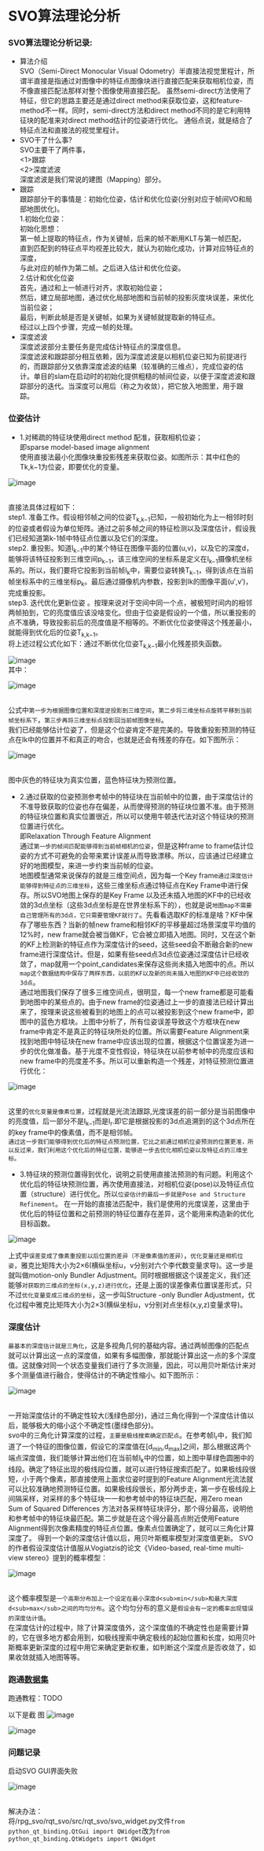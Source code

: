 # SVO算法理论分析

### SVO算法理论分析记录:

- 算法介绍
<br>SVO（Semi-Direct Monocular Visual Odometry）半直接法视觉里程计，所谓半直接是指通过对图像中的特征点图像块进行直接匹配来获取相机位姿，而不像直接匹配法那样对整个图像使用直接匹配。 虽然semi-direct方法使用了特征，但它的思路主要还是通过direct method来获取位姿，这和feature-method不一样。同时，semi-direct方法和direct method不同的是它利用特征块的配准来对direct method估计的位姿进行优化。 通俗点说，就是结合了特征点法和直接法的视觉里程计。
- SVO干了什么事?
<br>SVO主要干了两件事，
<br><1>跟踪
<br><2>深度滤波
<br>深度滤波是我们常说的建图（Mapping）部分。
- 跟踪
<br>跟踪部分干的事情是：初始化位姿，估计和优化位姿(分别对应于帧间VO和局部地图优化)。
<br>1.初始化位姿：
<br>初始化思想：
<br>第一帧上提取的特征点，作为关键帧，后来的帧不断用KLT与第一帧匹配，
<br>直到匹配到的特征点平均视差比较大，就认为初始化成功，计算对应特征点的深度，
<br>与此对应的帧作为第二帧。之后进入估计和优化位姿。
<br>2.估计和优化位姿
<br>首先，通过和上一帧进行对齐，求取初始位姿；
<br>然后，建立局部地图，通过优化局部地图和当前帧的投影灰度块误差，来优化当前位姿；
<br>最后，判断此帧是否是关键帧，如果为关键帧就提取新的特征点。
<br>经过以上四个步骤，完成一帧的处理。
- 深度滤波
<br>深度滤波部分主要任务是完成估计特征点的深度信息。
<br>深度滤波和跟踪部分相互依赖，因为深度滤波是以相机位姿已知为前提进行的，而跟踪部分又依靠深度滤波的结果（较准确的三维点），完成位姿的估计。单目的slam在启动时的初始化提供粗糙的帧间位姿，以便于深度滤波和跟踪部分的迭代。当深度可以用后（称之为收敛），把它放入地图里，用于跟踪。

### 位姿估计
- 1.对稀疏的特征块使用direct method 配准，获取相机位姿；
<br>即sparse model-based image alignment
<br>使用直接法最小化图像块重投影残差来获取位姿。如图所示：其中红色的Tk,k−1为位姿，即要优化的变量。

![image](./images/SVO1.png)

<br>直接法具体过程如下：
  <br> step1. 准备工作。假设相邻帧之间的位姿T<sub>k,k−1</sub>已知，一般初始化为上一相邻时刻的位姿或者假设为单位矩阵。通过之前多帧之间的特征检测以及深度估计，假设我们已经知道第k-1帧中特征点位置以及它们的深度。
  <br> step2. 重投影。知道I<sub>k−1</sub>中的某个特征在图像平面的位置(u,v)，以及它的深度d，能够将该特征投影到三维空间p<sub>k−1</sub>，该三维空间的坐标系是定义在I<sub>k−1</sub>摄像机坐标系的。所以，我们要将它投影到当前帧I<sub>k</sub>中，需要位姿转换T<sub>k−1</sub>，得到该点在当前帧坐标系中的三维坐标p<sub>k</sub>。最后通过摄像机内参数，投影到Ik的图像平面(u′,v′)，完成重投影。
  <br> step3. 迭代优化更新位姿 。按理来说对于空间中同一个点，被极短时间内的相邻两帧拍到，它的亮度值应该没啥变化。但由于位姿是假设的一个值，所以重投影的点不准确，导致投影前后的亮度值是不相等的。不断优化位姿使得这个残差最小，就能得到优化后的位姿T<sub>k,k−1</sub>。
  <br>将上述过程公式化如下：通过不断优化位姿T<sub>k,k−1</sub>最小化残差损失函数。 

![image](./images/SVO2.png)
<br>其中：

![image](./images/SVO3.png)

<br>公式中`第一步为根据图像位置和深度逆投影到三维空间`，`第二步将三维坐标点旋转平移到当前帧坐标系下`，`第三步再将三维坐标点投影回当前帧图像坐标`。
<br>我们已经能够估计位姿了，但是这个位姿肯定不是完美的。导致重投影预测的特征点在Ik中的位置并不和真正的吻合，也就是还会有残差的存在。如下图所示：

![image](./images/SVO4.png)

<br>图中灰色的特征块为真实位置，蓝色特征块为预测位置。
- 2.通过获取的位姿预测参考帧中的特征块在当前帧中的位置，由于深度估计的不准导致获取的位姿也存在偏差，从而使得预测的特征块位置不准。由于预测的特征块位置和真实位置很近，所以可以使用牛顿迭代法对这个特征块的预测位置进行优化。
<br>即Relaxation Through Feature Alignment
<br>通过`第一步的帧间匹配能够得到当前帧相机的位姿`，但是这种frame to frame估计位姿的方式不可避免的会带来累计误差从而导致漂移。所以，应该通过已经建立好的地图模型，来进一步约束当前帧的位姿。
<br>地图模型通常来说保存的就是三维空间点，因为每一个Key frame`通过深度估计能够得到特征点的三维坐标`，这些三维坐标点通过特征点在Key Frame中进行保存。所以SVO地图上保存的是Key Frame 以及还未插入地图的KF中的已经收敛的3d点坐标（这些3d点坐标是在世界坐标系下的），也就是说`地图map不需要自己管理所有的3d点，它只需要管理KF就行了`。先看看选取KF的标准是啥？KF中保存了哪些东西？当新的帧new frame和相邻KF的平移量超过场景深度平均值的12%时，new frame就会被当做KF，它会被立即插入地图。同时，又在这个新的KF上检测新的特征点作为深度估计的seed，这些seed会不断融合新的new frame进行深度估计。但是，如果有些seed点3d点位姿通过深度估计已经收敛了，map就用一个point_candidates来保存这些尚未插入地图中的点。所以`map这个数据结构中保存了两样东西，以前的KF以及新的尚未插入地图的KF中已经收敛的3d点`。
<br>通过地图我们保存了很多三维空间点，很明显，每一个new frame都是可能看到地图中的某些点的。由于new frame的位姿通过上一步的直接法已经计算出来了，按理来说这些被看到的地图上的点可以被投影到这个new frame中，即图中的蓝色方框块。上图中分析了，所有位姿误差导致这个方框块在new frame中肯定不是真正的特征块所处的位置。所以需要Feature Alignment来找到地图中特征块在new frame中应该出现的位置，根据这个位置误差为进一步的优化做准备。基于光度不变性假设，特征块在以前参考帧中的亮度应该和new frame中的亮度差不多。所以可以重新构造一个残差，对特征预测位置进行优化：

![image](./images/SVO5.png)

<br>这里的`优化变量是像素位置`，过程就是光流法跟踪,光度误差的前一部分是当前图像中的亮度值，后一部分不是I<sub>k−1</sub>而是I<sub>r</sub>.即它是根据投影的3d点追溯到的这个3d点所在的key frame中的像素值，而不是相邻帧。
<br>`通过这一步我们能够得到优化后的特征点预测位置，它比之前通过相机位姿预测的位置更准，所以反过来，我们利用这个优化后的特征位置，能够进一步去优化相机位姿以及特征点的三维坐标。`
- 3.特征块的预测位置得到优化，说明之前使用直接法预测的有问题。利用这个优化后的特征块预测位置，再次使用直接法，对相机位姿(pose)以及特征点位置（structure）进行优化。所以`位姿估计的最后一步就是Pose and Structure Refinement`。
在一开始的直接法匹配中，我们是使用的光度误差，这里由于优化后的特征位置和之前预测的特征位置存在差异，这个能用来构造新的优化目标函数。

![image](./images/SVO6.png)

上式中`误差变成了像素重投影以后位置的差异（不是像素值的差异）`，`优化变量还是相机位姿`，雅克比矩阵大小为2×6(横纵坐标u，v分别对六个李代数变量求导)。这一步是就叫做motion-only Bundler Adjustment。同时根据根据这个误差定义，我们还能够`对获取的三维点的坐标(x,y,z)进行优化`，还是上面的误差像素位置误差形式，只不过`优化变量变成三维点的坐标`，这一步叫Structure -only Bundler Adjustment，优化过程中雅克比矩阵大小为2×3(横纵坐标u，v分别对点坐标(x,y,z)变量求导)。
### 深度估计
`最基本的深度估计就是三角化`，这是多视角几何的基础内容。通过两帧图像的匹配点就可以计算出这一点的深度值，如果有多幅图像，那就能计算出这一点的多个深度值。这就像对同一个状态变量我们进行了多次测量，因此，可以用贝叶斯估计来对多个测量值进行融合，使得估计的不确定性缩小。如下图所示：

![image](./images/SVO7.png)


<br>一开始深度估计的不确定性较大(浅绿色部分)，通过三角化得到一个深度估计值以后，能够极大的缩小这个不确定性(墨绿色部分)。 
<br>svo中的三角化计算深度的过程，`主要是极线搜索确定匹配点`。在参考帧I<sub>r</sub>中，我们知道了一个特征的图像位置，假设它的深度值在[d<sub>min</sub>,d<sub>max</sub>]之间，那么根据这两个端点深度值，我们能够计算出他们在当前帧I<sub>k</sub>中的位置，如上图中草绿色圆圈中的线段。确定了特征出现的极线段位置，就可以进行特征搜索匹配了。如果极线段很短，小于两个像素，那直接使用上面求位姿时提到的Feature Alignment光流法就可以比较准确地预测特征位置。如果极线段很长，那分两步走，第一步在极线段上间隔采样，对采样的多个特征块一一和参考帧中的特征块匹配，用Zero mean Sum of Squared Differences 方法对各采样特征块评分，那个得分最高，说明他和参考帧中的特征块最匹配。第二步就是在这个得分最高点附近使用Feature Alignment得到次像素精度的特征点位置。像素点位置确定了，就可以三角化计算深度了。
得到一个新的深度估计值以后，用贝叶斯概率模型对深度值更新。
SVO的作者假设深度估计值服从Vogiatzis的论文《Video-based, real-time multi-view stereo》提到的概率模型：

![image](./images/SVO8.png)

<br>这个概率模型是`一个高斯分布加上一个设定在最小深度d<sub>min</sub>和最大深度d<sub>max</sub>之间的均匀分布`。这个均匀分布的意义是`假设会有一定的概率出现错误的深度估计值`。
<br>在深度估计的过程中，除了计算深度值外，这个深度值的不确定性也是需要计算的，它在很多地方都会用到，如极线搜索中确定极线的起始位置和长度，如用贝叶斯概率更新深度的过程中用它来确定更新权重，如判断这个深度点是否收敛了，如果收敛就插入地图等等。


### 跑通[数据集](https://github.com/uzh-rpg/rpg_svo/wiki/Run-SVO-with-ROS)

跑通教程：TODO

以下是截
图
![image](./images/SVO+DataSets.png)

![image](./images/SVO+DataSets2.png)

### 问题记录

启动SVO GUI界面失败

![image](./images/SVO_error1.png)

<br>解决办法：
<br>将/rpg_svo/rqt_svo/src/rqt_svo/svo_widget.py文件`from python_qt_binding.QtGui import QWidget`改为`from python_qt_binding.QtWidgets import QWidget`

